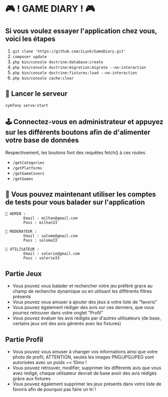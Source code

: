 # 🎮 ! GAME DIARY ! 🎮

## Si vous voulez essayer l'application chez vous, voici les étapes 

1. `git clone 'https://github.com/iLynk/GameDiary.git'`
2. `composer update`
3. `php bin/console doctrine:database:create`
4. `php bin/console doctrine:migration:migrate --no-interaction`
5. `php bin/console doctrine:fixtures:load --no-interaction`
6. `php bin/console cache:clear`

## 🚀 **Lancer le serveur** 

```bash
symfony serve:start
```
## 🕹️ Connectez-vous en administrateur et appuyez sur les différents boutons afin de d'alimenter votre base de données

Respectivement, les boutons font des requêtes fetch() à ces routes
- `/getCategories`
- `/getPlatforms`
- `/getGameCovers`
- `/getGames`

## 👥 Vous pouvez maintenant utiliser les comptes de tests pour vous balader sur l'application

```
👑 ADMIN :
        Email : milhan@gmail.com
        Pass : milhan33

🔧 MODERATEUR :
        Email : salome@gmail.com
        Pass : salome33

👤 UTILISATEUR :
        Email : valerie@gmail.com
        Pass : valerie33
```

## Partie Jeux 

- Vous pouvez vous balader et rechercher votre jeu préféré grace au champ de recherche dynamique ou en utilisant les différents filtres présents
- Vous pouvez vous amuser à ajouter des jeux à votre liste de "favoris"
- Vous pouvez également rédiger des avis sur ces derniers, que vous pourrez retrouver dans votre onglet "Profil"
- Vous pouvez évaluer les avis rédigés par d'autres utilisateurs (de base, certains jeux ont des avis générés avec les fixtures)

## Partie Profil

- Vous pouvez vous amuser à changer vos informations ainsi que votre photo de profil, ATTENTION, seules les images PNG/JPG/JPEG sont autorisées avec un poids =< 10mo !
- Vous pouvez retrouver, modifier, supprimer les différents avis que vous avez rédigé, chaque utilisateur devrait de base avoir des avis rédigés grâce aux fixtures
- Vous pouvez également supprimer les jeux présents dans votre liste de favoris afin de pourquoi pas faire un tri !
